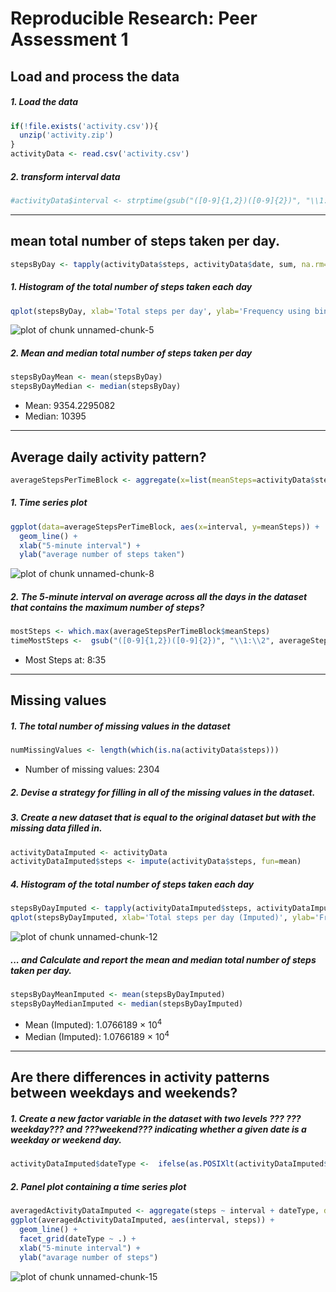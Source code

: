 # Reproducible Research: Peer Assessment 1



## Load and process the data
##### 1. Load the data 





```r
if(!file.exists('activity.csv')){
  unzip('activity.zip')
}
activityData <- read.csv('activity.csv')
```
##### 2. transform interval data


```r
#activityData$interval <- strptime(gsub("([0-9]{1,2})([0-9]{2})", "\\1:\\2", activityData$interval), format='%H:%M')
```

-----
  
  ## mean total number of steps taken per day.
  
  
  ```r
  stepsByDay <- tapply(activityData$steps, activityData$date, sum, na.rm=TRUE)
  ```

##### 1. Histogram of the total number of steps taken each day


```r
qplot(stepsByDay, xlab='Total steps per day', ylab='Frequency using binwith 500', binwidth=500)
```

![plot of chunk unnamed-chunk-5](figure/unnamed-chunk-5-1.png)



##### 2. Mean and median total number of steps taken per day


```r
stepsByDayMean <- mean(stepsByDay)
stepsByDayMedian <- median(stepsByDay)
```
* Mean: 9354.2295082 
* Median: 10395

-----
  
  ## Average daily activity pattern?
  
  
  ```r
  averageStepsPerTimeBlock <- aggregate(x=list(meanSteps=activityData$steps), by=list(interval=activityData$interval), FUN=mean, na.rm=TRUE)
  ```

##### 1. Time series plot


```r
ggplot(data=averageStepsPerTimeBlock, aes(x=interval, y=meanSteps)) +
  geom_line() +
  xlab("5-minute interval") +
  ylab("average number of steps taken") 
```

![plot of chunk unnamed-chunk-8](figure/unnamed-chunk-8-1.png)
##### 2. The 5-minute interval on average across all the days in the dataset that contains the maximum number of steps?


```r
mostSteps <- which.max(averageStepsPerTimeBlock$meanSteps)
timeMostSteps <-  gsub("([0-9]{1,2})([0-9]{2})", "\\1:\\2", averageStepsPerTimeBlock[mostSteps,'interval'])
```

* Most Steps at: 8:35

----
  
  ## Missing values
  ##### 1. The total number of missing values in the dataset 
  
  
  ```r
  numMissingValues <- length(which(is.na(activityData$steps)))
  ```

* Number of missing values: 2304

##### 2. Devise a strategy for filling in all of the missing values in the dataset.
##### 3. Create a new dataset that is equal to the original dataset but with the missing data filled in.


```r
activityDataImputed <- activityData
activityDataImputed$steps <- impute(activityData$steps, fun=mean)
```


##### 4. Histogram of the total number of steps taken each day 


```r
stepsByDayImputed <- tapply(activityDataImputed$steps, activityDataImputed$date, sum)
qplot(stepsByDayImputed, xlab='Total steps per day (Imputed)', ylab='Frequency using binwith 500', binwidth=500)
```

![plot of chunk unnamed-chunk-12](figure/unnamed-chunk-12-1.png)




##### ... and Calculate and report the mean and median total number of steps taken per day. 


```r
stepsByDayMeanImputed <- mean(stepsByDayImputed)
stepsByDayMedianImputed <- median(stepsByDayImputed)
```
* Mean (Imputed): 1.0766189 &times; 10<sup>4</sup>
* Median (Imputed):  1.0766189 &times; 10<sup>4</sup>


----
  
  ## Are there differences in activity patterns between weekdays and weekends?
  ##### 1. Create a new factor variable in the dataset with two levels ??? ???weekday??? and ???weekend??? indicating whether a given date is a weekday or weekend day.
  
  
  
  ```r
  activityDataImputed$dateType <-  ifelse(as.POSIXlt(activityDataImputed$date)$wday %in% c(0,6), 'weekend', 'weekday')
  ```

##### 2. Panel plot containing a time series plot



```r
averagedActivityDataImputed <- aggregate(steps ~ interval + dateType, data=activityDataImputed, mean)
ggplot(averagedActivityDataImputed, aes(interval, steps)) + 
  geom_line() + 
  facet_grid(dateType ~ .) +
  xlab("5-minute interval") + 
  ylab("avarage number of steps")
```

![plot of chunk unnamed-chunk-15](figure/unnamed-chunk-15-1.png)
